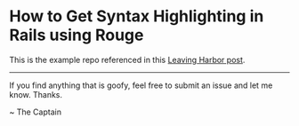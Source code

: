 # How to Get Syntax Highlighting in Rails using Rouge

This is the example repo referenced in this [Leaving Harbor post](https://leavingharbor.com/captains-log/syntax-highlighting-in-rails).

___

If you find anything that is goofy, feel free to submit an issue and let me know. Thanks.

~ The Captain
